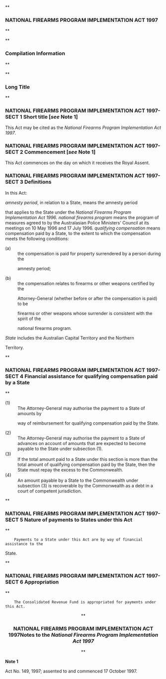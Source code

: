 **

###  NATIONAL FIREARMS PROGRAM IMPLEMENTATION ACT 1997 
**


**

###  Compilation Information 
**





**

###  Long Title 
**
###  NATIONAL FIREARMS PROGRAM IMPLEMENTATION ACT 1997- SECT 1  Short title [_see_ Note 1] 
This Act may be cited as the _National Firearms Program Implementation Act 1997_.

 
###  NATIONAL FIREARMS PROGRAM IMPLEMENTATION ACT 1997- SECT 2  Commencement [_see_ Note 1] 
This Act commences on the day on which it receives the Royal Assent.

 
###  NATIONAL FIREARMS PROGRAM IMPLEMENTATION ACT 1997- SECT 3  Definitions 
In this Act:

 
<dl compact=""><dl compact="">

_amnesty period_, in relation to a State, means the amnesty period

that applies to the State under the _National Firearms Program Implementation Act 1996_. _national firearms program_ means the program of measures agreed to by the Australasian Police Ministers' Council at its meetings on 10 May 1996 and 17 July 1996\. _qualifying compensation_ means compensation paid by a State, to the extent to which the compensation meets the following conditions:  </dl></dl>

<dl compact=""><dl compact=""><dl compact="">

<dt>(a)</dt><dd>the compensation is paid for property surrendered by a person during the

amnesty period;</dd>

<dt>(b)</dt><dd>the compensation relates to firearms or other weapons certified by the

Attorney-General (whether before or after the compensation is paid) to be

firearms or other weapons whose surrender is consistent with the spirit of the

national firearms program.

</dd>

</dl></dl></dl>

<def><dl compact=""><dl compact="">

_State_ includes the Australian Capital Territory and the Northern

Territory.

 </dl></dl>

**

###  NATIONAL FIREARMS PROGRAM IMPLEMENTATION ACT 1997- SECT 4  Financial assistance for qualifying compensation paid by a State 
**

<dl compact="">

<dt>(1)</dt><dd>The Attorney-General may authorise the payment to a State of amounts by

way of reimbursement for qualifying compensation paid by the State.</dd> <dt>(2)</dt><dd>The Attorney-General may authorise the payment to a State of advances on account of amounts that are expected to become payable to the State under subsection (1).</dd> <dt>(3)</dt><dd>If the total amount paid to a State under this section is more than the total amount of qualifying compensation paid by the State, then the State must repay the excess to the Commonwealth.</dd> <dt>(4)</dt><dd>An amount payable by a State to the Commonwealth under subsection (3) is recoverable by the Commonwealth as a debt in a court of competent jurisdiction. </dd> </dl>

**

###  NATIONAL FIREARMS PROGRAM IMPLEMENTATION ACT 1997- SECT 5  Nature of payments to States under this Act 
**

 <dl compact="">

		Payments to a State under this Act are by way of financial assistance to the

State.

 </dl>

**

###  NATIONAL FIREARMS PROGRAM IMPLEMENTATION ACT 1997- SECT 6  Appropriation 
**

 <dl compact="">

		The Consolidated Revenue Fund is appropriated for payments under this Act.

 </dl>

<center>**

###  NATIONAL FIREARMS PROGRAM IMPLEMENTATION ACT 1997<centreit>Notes to the _National Firearms Program Implementation Act 1997_ </centreit>
**</center>

**Note 1**

Act No.&#160;149, 1997; assented to and commenced 17 October 1997.

</def>


